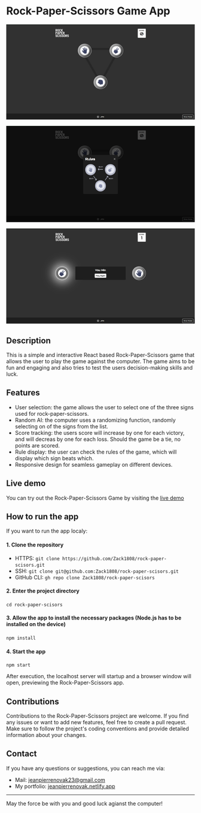 # Rock-Paper-Scissors Game App

<p align="center"><img src="./public/rock_paper_scissors_preveiw_1.png" alt="Preview of the Rock-Paper-Scissors app: Selection" /></p>
<p align="center"><img src="./public/rock_paper_scissors_preveiw_2.png" alt="Preview of the Rock-Paper-Scissors app: Rules" /></p>
<p align="center"><img src="./public/rock_paper_scissors_preveiw_3.png" alt="Preview of the Rock-Paper-Scissors app: Gameplay" /></p>

## Description

This is a simple and interactive React based Rock-Paper-Scissors game that allows the user to play the game against the computer. The game aims to be fun and engaging and also tries to test the users decision-making skills and luck.

## Features

- User selection: the game allows the user to select one of the three signs used for rock-paper-scissors.
- Random AI: the computer uses a randomizing function, randomly selecting on of the signs from the list.
- Score tracking: the users score will increase by one for each victory, and will decreas by one for each loss. Should the game be a tie, no points are scored.
- Rule display: the user can check the rules of the game, which will display which sign beats which.
- Responsive design for seamless gameplay on different devices.

## Live demo

You can try out the Rock-Paper-Scissors Game by visiting the [live demo](https://zack1808.github.io/rock-paper-scisors/)

## How to run the app

If you want to run the app localy:

#### 1. Clone the repository

- HTTPS: `git clone https://github.com/Zack1808/rock-paper-scisors.git`
- SSH: `git clone git@github.com:Zack1808/rock-paper-scisors.git`
- GitHub CLI: `gh repo clone Zack1808/rock-paper-scisors`

#### 2. Enter the project directory

`cd rock-paper-scisors`

#### 3. Allow the app to install the necessary packages (Node.js has to be installed on the device)

`npm install`

#### 4. Start the app

`npm start`

After execution, the localhost server will startup and a browser window will open, previewing the Rock-Paper-Scissors app.

## Contributions

Contributions to the Rock-Paper-Scissors project are welcome. If you find any issues or want to add new features, feel free to create a pull request. Make sure to follow the project's coding conventions and provide detailed information about your changes.

## Contact

If you have any questions or suggestions, you can reach me via:

- Mail: jeanpierrenovak23@gmail.com
- My portfolio: [jeanpierrenovak.netlify.app](https://jeanpierrenovak.netlify.app)

---

May the force be with you and good luck agianst the computer!
